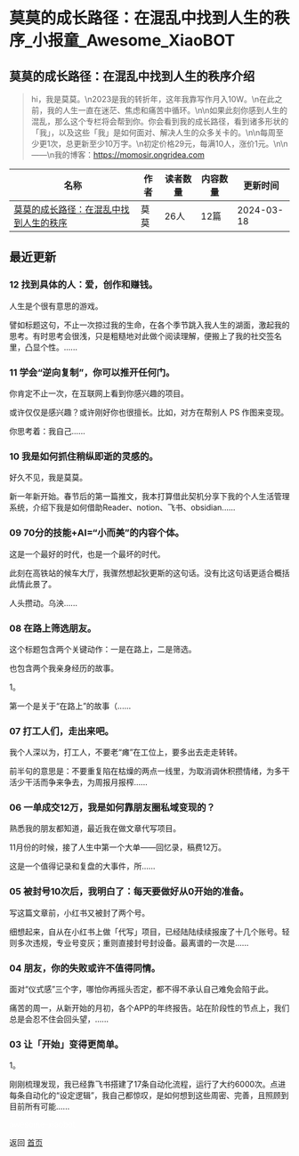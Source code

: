 # 莫莫的成长路径：在混乱中找到人生的秩序_小报童_Awesome_XiaoBOT

## 莫莫的成长路径：在混乱中找到人生的秩序介绍
> hi，我是莫莫。\n2023是我的转折年，这年我靠写作月入10W。\n在此之前，我的人生一直在迷茫、焦虑和痛苦中循环。\n\n如果此刻你感到人生的混乱，那么这个专栏将会帮到你。你会看到我的成长路径，看到诸多形状的「我」，以及这些「我」是如何面对、解决人生的众多关卡的。\n\n每周至少更1次，总更新至少10万字。\n初定价格29元，每满10人，涨价1元。\n\n——\n我的博客：https://momosir.ongridea.com  
  


|名称|作者|读者数量|内容数量|更新时间|
|---|---|---|---|---|
|[莫莫的成长路径：在混乱中找到人生的秩序](https://xiaobot.net/p/column1mo?refer=9c3f1c95-a052-465a-9902-f6d75080262a)|莫莫|26人|12篇|2024-03-18|

## 最近更新
### 12 找到具体的人：爱，创作和赚钱。

人生是个很有意思的游戏。

譬如标题这句，不止一次掠过我的生命，在各个季节跳入我人生的湖面，激起我的思考。有时思考会很浅，只是粗糙地对此做个阅读理解，便搬上了我的社交签名里，凸显个性。......

### 11 学会“逆向复制”，你可以推开任何门。

你肯定不止一次，在互联网上看到你感兴趣的项目。

或许仅仅是感兴趣？或许刚好你也很擅长。比如，对方在帮别人 PS 作图来变现。

你思考着：我自己......

### 10 我是如何抓住稍纵即逝的灵感的。

好久不见，我是莫莫。

新一年新开始。春节后的第一篇推文，我本打算借此契机分享下我的个人生活管理系统，介绍下我是如何借助Reader、notion、飞书、obsidian......

### 09 70分的技能+AI=“小而美”的内容个体。

这是一个最好的时代，也是一个最坏的时代。

此刻在高铁站的候车大厅，我骤然想起狄更斯的这句话。没有比这句话更适合概括此情此景了。

人头攒动。乌泱......

### 08 在路上筛选朋友。

这个标题包含两个关键动作：一是在路上，二是筛选。

也包含两个我亲身经历的故事。

1。

第一个是关于“在路上”的故事（......

### 07 打工人们，走出来吧。

我个人深以为，打工人，不要老“瘫”在工位上，要多出去走走转转。

前半句的意思是：不要重复陷在枯燥的两点一线里，为取消调休积攒情绪，为多干活少干活而争来争去，为周报月报榨......

### 06 一单成交12万，我是如何靠朋友圈私域变现的？

熟悉我的朋友都知道，最近我在做文章代写项目。

11月份的时候，接了人生中第一个大单——回忆录，稿费12万。

这是一个值得记录和复盘的大事件，所......

### 05 被封号10次后，我明白了：每天要做好从0开始的准备。

写这篇文章前，小红书又被封了两个号。

细想起来，自从在小红书上做「代写」项目，已经陆陆续续报废了十几个账号。轻则多次违规，专业号变灰；重则直接封号封设备。最离谱的一次是......

### 04 朋友，你的失败或许不值得同情。

面对“仪式感”三个字，哪怕你再摇头否定，都不得不承认自己难免会陷于此。

痛苦的周一，从新开始的月初，各个APP的年终报告。站在阶段性的节点上，我们总是会忍不住会回头望，......

### 03 让「开始」变得更简单。

1。

刚刚梳理发现，我已经靠飞书搭建了17条自动化流程，运行了大约6000次。点进每条自动化的“设定逻辑”，我自己都惊叹，是如何想到这些周密、完善，且照顾到目前所有可能......


<a href="https://github.com/Reno9527/awesome-xiaobot" style="color: white; text-decoration: none;">awesome-xiaobot</a>

返回 [首页](../README.md)
